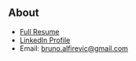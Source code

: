 ## About

* [Full Resume](https://brunoalfirevic.github.io/Bruno%20Alfirevic%20-%20Resume.pdf)
* [LinkedIn Profile](https://www.linkedin.com/in/brunoalfirevic/)
* Email: bruno.alfirevic@gmail.com
